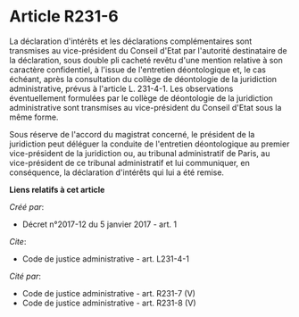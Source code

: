 # Article R231-6

La déclaration d'intérêts et les déclarations complémentaires sont transmises au vice-président du Conseil d'Etat par
l'autorité destinataire de la déclaration, sous double pli cacheté revêtu d'une mention relative à son caractère
confidentiel, à l'issue de l'entretien déontologique et, le cas échéant, après la consultation du collège de déontologie de
la juridiction administrative, prévus à l'article L. 231-4-1. Les observations éventuellement formulées par le collège de
déontologie de la juridiction administrative sont transmises au vice-président du Conseil d'Etat sous la même forme.

Sous réserve de l'accord du magistrat concerné, le président de la juridiction peut déléguer la conduite de l'entretien
déontologique au premier vice-président de la juridiction ou, au tribunal administratif de Paris, au vice-président de ce
tribunal administratif et lui communiquer, en conséquence, la déclaration d'intérêts qui lui a été remise.

**Liens relatifs à cet article**

_Créé par_:

  - Décret n°2017-12 du 5 janvier 2017 - art. 1

_Cite_:

  - Code de justice administrative - art. L231-4-1

_Cité par_:

  - Code de justice administrative - art. R231-7 (V)
  - Code de justice administrative - art. R231-8 (V)
